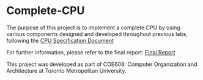 # Complete-CPU
The purpose of this project is to implement a complete CPU by using various components designed and developed throughout previous labs, following the [CPU Specification Document](https://github.com/cthanges/University-Projects/blob/main/Complete-CPU/CPU_Specification.pdf)

For further information, please refer to the final report: [Final Report](https://github.com/cthanges/University-Projects/blob/main/Complete-CPU/Final%20Report.pdf)

This project was developed as part of COE608: Computer Organization and Architecture at Toronto Metropolitan University.
